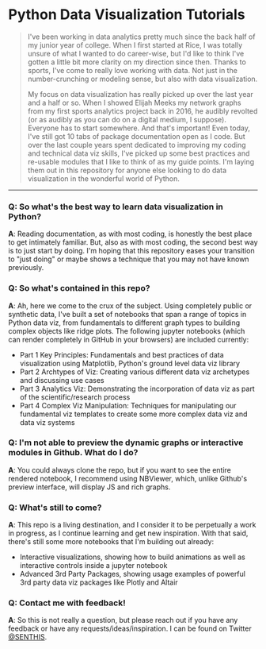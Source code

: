 # Python Data Visualization Tutorials

>I've been working in data analytics pretty much since the back half of my junior year of college. When I first started at Rice, I was totally unsure of what I wanted to do career-wise, but I'd like to think I've gotten a little bit more clarity on my direction since then. Thanks to sports, I've come to really love working with data. Not just in the number-crunching or modeling sense, but also with data visualization. 
>
>My focus on data visualization has really picked up over the last year and a half or so. When I showed Elijah Meeks my network graphs from my first sports analytics project back in 2016, he audibly revolted (or as audibly as you can do on a digital medium, I suppose). Everyone has to start somewhere. And that's important! Even today, I've still got 10 tabs of package documentation open as I code. But over the last couple years spent dedicated to improving my coding and technical data viz skills, I've picked up some best practices and re-usable modules that I like to think of as my guide points. I'm laying them out in this repository for anyone else looking to do data visualization in the wonderful world of Python.
>
--------
### Q: So what's the best way to learn data visualization in Python?
**A**: Reading documentation, as with most coding, is honestly the best place to get intimately familiar. But, also as with most coding, the second best way is to just start by doing. I'm hoping that this repository eases your transition to "just doing" or maybe shows a technique that you may not have known previously.

### Q: So what's contained in this repo?
**A**: Ah, here we come to the crux of the subject. Using completely public or synthetic data, I've built a set of notebooks that span a range of topics in Python data viz, from fundamentals to different graph types to building complex objects like ridge plots. The following jupyter notebooks (which can render completely in GitHub in your browsers) are included currently:
- Part 1 Key Principles: Fundamentals and best practices of data visualization using Matplotlib, Python's ground level data viz library
- Part 2 Archtypes of Viz: Creating various different data viz archetypes and discussing use cases
- Part 3 Analytics Viz: Demonstrating the incorporation of data viz as part of the scientific/research process
- Part 4 Complex Viz Manipulation: Techniques for manipulating our fundamental viz templates to create some more complex data viz and data viz systems

### Q: I'm not able to preview the dynamic graphs or interactive modules in Github. What do I do?
**A**: You could always clone the repo, but if you want to see the entire rendered notebook, I recommend using NBViewer, which, unlike Github's preview interface, will display JS and rich graphs.

### Q: What's still to come?
**A**: This repo is a living destination, and I consider it to be perpetually a work in progress, as I continue learning and get new inspiration. With that said, there's still some more notebooks that I'm building out already:
- Interactive visualizations, showing how to build animations as well as interactive controls inside a jupyter notebook
- Advanced 3rd Party Packages, showing usage examples of powerful 3rd party data viz packages like Plotly and Altair

### Q: Contact me with feedback!
**A**: So this is not really a question, but please reach out if you have any feedback or have any requests/ideas/inspiration. I can be found on Twitter [@SENTHIS](https://twitter.com/SENTH1S).
